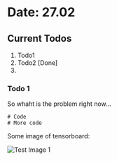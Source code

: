 # Date: 27.02
## Current Todos

1. Todo1
2. Todo2 [Done]
3. 


### Todo 1
So whaht is  the problem right now...

```
# Code
# More code
```

Some image of tensorboard:

![Test Image 1](images/3DTest.png)